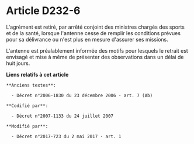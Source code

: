 # Article D232-6

L'agrément est retiré, par arrêté conjoint des ministres chargés des sports et de la santé, lorsque l'antenne cesse de
remplir les conditions prévues pour sa délivrance ou n'est plus en mesure d'assurer ses missions.

L'antenne est préalablement informée des motifs pour lesquels le retrait est envisagé et mise à même de présenter des
observations dans un délai de huit jours.

**Liens relatifs à cet article**

	**Anciens textes**:

	  - Décret n°2006-1830 du 23 décembre 2006 - art. 7 (Ab)

	**Codifié par**:

	  - Décret n°2007-1133 du 24 juillet 2007

	**Modifié par**:

	  - Décret n°2017-723 du 2 mai 2017 - art. 1
